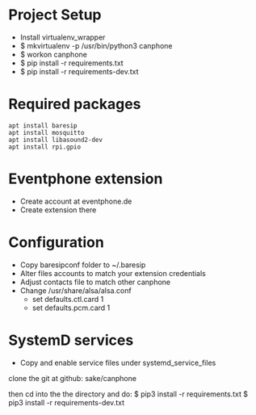 # Project Setup

- Install virtualenv_wrapper
- $ mkvirtualenv -p /usr/bin/python3 canphone
- $ workon canphone
- $ pip install -r requirements.txt
- $ pip install -r requirements-dev.txt

# Required packages
```
apt install baresip
apt install mosquitto 
apt install libasound2-dev
apt install rpi.gpio

```

# Eventphone extension
- Create account at eventphone.de
- Create extension there

# Configuration
- Copy baresipconf folder to ~/.baresip
- Alter files accounts to match your extension credentials
- Adjust contacts file to match other canphone
- Change /usr/share/alsa/alsa.conf
  - set defaults.ctl.card 1 
  - set defaults.pcm.card 1 

# SystemD services
- Copy and enable service files under systemd_service_files



clone the git at github: sake/canphone

then cd into the the directory and do: 
 $ pip3 install -r requirements.txt
 $ pip3 install -r requirements-dev.txt


